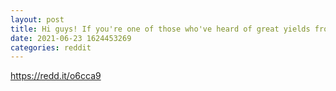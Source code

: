 ```yaml
--- 
layout: post 
title: Hi guys! If you're one of those who've heard of great yields from your BITCOINS on BLOCKFI but are still unsure, you should check out this solid and honest review I've stumbled upon. Hope it helps. Cheers! 
date: 2021-06-23 1624453269 
categories: reddit 
--- 
```

https://redd.it/o6cca9